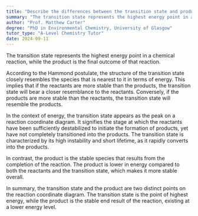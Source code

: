 ```yaml
---
title: "Describe the differences between the transition state and product in the Hammond postulate"
summary: "The transition state represents the highest energy point in a chemical reaction, whereas the product is the final outcome of that reaction."
author: "Prof. Matthew Carter"
degree: "PhD in Environmental Chemistry, University of Glasgow"
tutor_type: "A-Level Chemistry Tutor"
date: 2024-09-11
---
```


The transition state represents the highest energy point in a chemical reaction, while the product is the final outcome of that reaction.

According to the Hammond postulate, the structure of the transition state closely resembles the species that is nearest to it in terms of energy. This implies that if the reactants are more stable than the products, the transition state will bear a closer resemblance to the reactants. Conversely, if the products are more stable than the reactants, the transition state will resemble the products.

In the context of energy, the transition state appears as the peak on a reaction coordinate diagram. It signifies the stage at which the reactants have been sufficiently destabilized to initiate the formation of products, yet have not completely transitioned into the products. The transition state is characterized by its high instability and short lifetime, as it rapidly converts into the products.

In contrast, the product is the stable species that results from the completion of the reaction. The product is lower in energy compared to both the reactants and the transition state, which makes it more stable overall.

In summary, the transition state and the product are two distinct points on the reaction coordinate diagram. The transition state is the point of highest energy, while the product is the stable end result of the reaction, existing at a lower energy level.
    